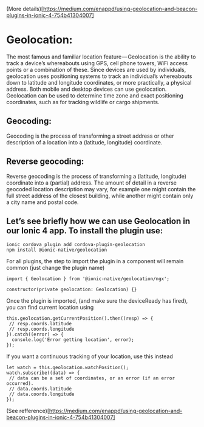 (More details)[https://medium.com/enappd/using-geolocation-and-beacon-plugins-in-ionic-4-754b41304007]
# Geolocation:
The most famous and familiar location feature — Geolocation is the ability to track a device’s whereabouts using GPS, cell phone towers,
WiFi access points or a combination of these. Since devices are used by individuals, 
geolocation uses positioning systems to track an individual’s whereabouts down to latitude and longitude coordinates, or more practically,
a physical address. Both mobile and desktop devices can use geolocation.
Geolocation can be used to determine time zone and exact positioning coordinates, such as for tracking wildlife or cargo shipments.

## Geocoding: 
Geocoding is the process of transforming a street address or other description of a location into a (latitude, longitude) coordinate.

## Reverse geocoding:
Reverse geocoding is the process of transforming a (latitude, longitude) coordinate into a (partial) address. 
The amount of detail in a reverse geocoded location description may vary, 
for example one might contain the full street address of the closest building, 
while another might contain only a city name and postal code.

## Let’s see briefly how we can use Geolocation in our Ionic 4 app. To install the plugin use:

```
ionic cordova plugin add cordova-plugin-geolocation
npm install @ionic-native/geolocation
```
For all plugins, the step to import the plugin in a component will remain common (just change the plugin name)

```
import { Geolocation } from '@ionic-native/geolocation/ngx';

constructor(private geolocation: Geolocation) {}
```
Once the plugin is imported, (and make sure the deviceReady has fired), you can find current location using
```
this.geolocation.getCurrentPosition().then((resp) => {
 // resp.coords.latitude
 // resp.coords.longitude
}).catch((error) => {
  console.log('Error getting location', error);
});
```
If you want a continuous tracking of your location, use this instead
```
let watch = this.geolocation.watchPosition();
watch.subscribe((data) => {
 // data can be a set of coordinates, or an error (if an error occurred).
 // data.coords.latitude
 // data.coords.longitude
});
```
(See refference)[https://medium.com/enappd/using-geolocation-and-beacon-plugins-in-ionic-4-754b41304007]
